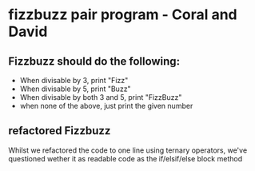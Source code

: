 # fizzbuzz pair program - Coral and David

## Fizzbuzz should do the following: 
- When divisable by 3, print "Fizz"
- When divisable by 5, print "Buzz"
- When divisable by both 3 and 5, print "FizzBuzz"
- when none of the above, just print the given number

## refactored Fizzbuzz
  Whilst we refactored the code to one line using ternary operators,
  we've questioned wether it as readable code as the if/elsif/else block method